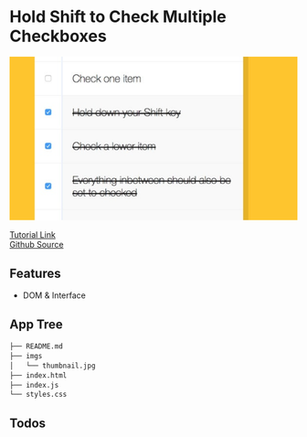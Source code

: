 # Hold Shift to Check Multiple Checkboxes

<img src="https://raw.githubusercontent.com/moisestech/js30/master/Hold-Shift-To-Check%20Multiple-Checkboxes/imgs/thumbnail.jpg" />

[Tutorial Link](https://courses.wesbos.com/account/access/5f602c40f8289514d0f9b6fc/view/194129765)  
[Github Source](https://github.com/wesbos/JavaScript30/tree/master/10%20-%20Hold%20Shift%20and%20Check%20Checkboxes)

## Features

- DOM & Interface

## App Tree

```bash
├── README.md
├── imgs
│   └── thumbnail.jpg
├── index.html
├── index.js
└── styles.css
```

## Todos